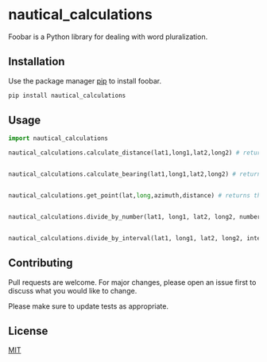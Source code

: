# nautical_calculations

Foobar is a Python library for dealing with word pluralization.

## Installation

Use the package manager [pip](https://pip.pypa.io/en/stable/) to install foobar.

```bash
pip install nautical_calculations
```

## Usage

```python
import nautical_calculations

nautical_calculations.calculate_distance(lat1,long1,lat2,long2) # returns the nautical distance (in km) between two coordinates (lat1,long1) and (lat2,long2)


nautical_calculations.calculate_bearing(lat1,long1,lat2,long2) # returns the bearing between two coordinates (lat1,long1) and (lat2,long2)


nautical_calculations.get_point(lat,long,azimuth,distance) # returns the coordinate (lat1,long1) at a particular distance and angle (azimuth) from the given point (lat,long)


nautical_calculations.divide_by_number(lat1, long1, lat2, long2, number) # returns a list containing all points in between the two specified coordinate pairs (lat-long) given the number value


nautical_calculations.divide_by_interval(lat1, long1, lat2, long2, interval) # returns a list containing all points in between the two specified coordinate pairs (lat-long) given the interval value

```

## Contributing
Pull requests are welcome. For major changes, please open an issue first to discuss what you would like to change.

Please make sure to update tests as appropriate.

## License
[MIT](https://choosealicense.com/licenses/mit/)